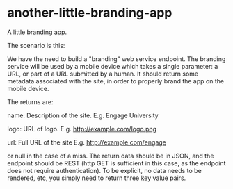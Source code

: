another-little-branding-app
===========================

A little branding app.

The scenario is this:

We have the need to build a "branding" web service endpoint.  The branding service will be used by a mobile device which takes a single parameter: a URL, or part of a URL submitted by a human. It should return some metadata associated with the site, in order to properly brand the app on the mobile device.

 

The returns are:

 

name: Description of the site.  E.g. Engage University

logo: URL of logo.  E.g. http://example.com/logo.png

url: Full URL of the site E.g. http://example.com/engage

 

or null in the case of a miss.  The return data should be in JSON, and the endpoint should be REST (http GET is sufficient in this case, as the endpoint does not require authentication).  To be explicit, no data needs to be rendered, etc, you simply need to return three key value pairs.
